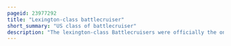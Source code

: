 ```yaml
---
pageid: 23977292
title: "Lexington-class battlecruiser"
short_summary: "US class of battlecruiser"
description: "The lexington-class Battlecruisers were officially the only Class of Battlecruiser ordered by the united States navy. While these six Vessels were requested in 1911 as a Reaction to the Construction by Japan of the kong Class the potential Use for them in the us was unclear. S. Navy came from a Series of Studies by the naval War College that spanned several Years and preceded the Existence of the first Battlecruiser Hms invincible. The Fact that they were not approved by the Congress at the Time of their initial Request was due to political and not military Considerations."
---
```

